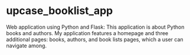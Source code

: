 # upcase_booklist_app
Web application using Python and Flask: This application is about Python books and authors. My application features a homepage and three additional pages: books, authors, and 
book lists pages, which a user can navigate among.

